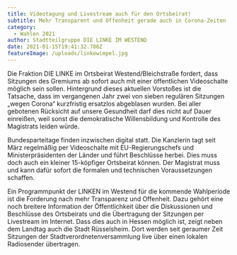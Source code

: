 ```yaml
---
title: Videotagung und Livestream auch für den Ortsbeirat!
subtitle: Mehr Transparent und Offenheit gerade auch in Corona-Zeiten
category:
  - Wahlen 2021
author: Stadtteilgruppe DIE LINKE IM WESTEND
date: 2021-01-15T19:41:32.786Z
featureImage: /uploads/linkewimpel.jpg
---
```

Die Fraktion DIE LINKE im Ortsbeirat Westend/Bleichstraße fordert, dass Sitzungen des Gremiums ab sofort auch mit einer öffentlichen Videoschalte möglich sein sollen. Hintergrund dieses aktuellen Vorstoßes ist die Tatsache, dass im vergangenen Jahr zwei von sieben regulären Sitzungen „wegen Corona“ kurzfristig ersatzlos abgeblasen wurden. Bei aller gebotenen Rücksicht auf unsere Gesundheit darf dies nicht auf Dauer einreißen, weil sonst die demokratische Willensbildung und Kontrolle des Magistrats leiden würde.

Bundesparteitage finden inzwischen digital statt. Die Kanzlerin tagt seit März regelmäßig per Videoschalte mit EU-Regierungschefs und Ministerpräsidenten der Länder und führt Beschlüsse herbei. Dies muss doch auch ein kleiner 15-köpfiger Ortsbeirat können. Der Magistrat muss und kann dafür sofort die formalen und technischen Voraussetzungen schaffen.

Ein Programmpunkt der LINKEN im Westend für die kommende Wahlperiode ist die Forderung nach mehr Transparenz und Offenheit. Dazu gehört eine noch breitere Information der Öffentlichkeit über die Diskussionen und Beschlüsse des Ortsbeirats und die Übertragung der Sitzungen per Livestream im Internet. Dass dies auch in Hessen möglich ist, zeigt neben dem Landtag auch die Stadt Rüsselsheim. Dort werden seit geraumer Zeit Sitzungen der Stadtverordnetenversammlung live über einen lokalen Radiosender übertragen.

 

<!--EndFragment-->